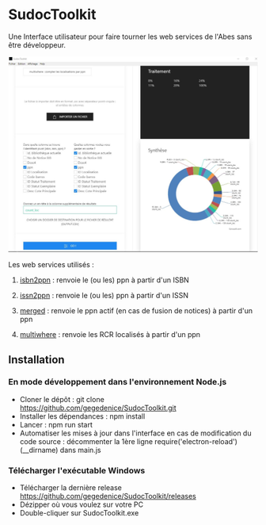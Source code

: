 # SudocToolkit

Une Interface utilisateur pour faire tourner les web services de l'Abes sans être développeur.

![Exemple](assets/img/example.jpg)

Les web services utilisés : 

1. [isbn2ppn](http://documentation.abes.fr/sudoc/manuels/administration/aidewebservices/index.html#isbn2ppn) : renvoie le (ou les) ppn à partir d'un ISBN

2. [issn2ppn](http://documentation.abes.fr/sudoc/manuels/administration/aidewebservices/index.html#issn2ppn) : renvoie le (ou les) ppn à partir d'un ISSN

3. [merged](http://documentation.abes.fr/sudoc/manuels/administration/aidewebservices/index.html#merged) : renvoie le ppn actif (en cas de fusion de notices) à partir d'un ppn

4. [multiwhere](http://documentation.abes.fr/sudoc/manuels/administration/aidewebservices/index.html#multiwhere) : renvoie les RCR localisés à partir d'un ppn

## Installation

### En mode développement dans l'environnement Node.js

* Cloner le dépôt : git clone https://github.com/gegedenice/SudocToolkit.git
* Installer les dépendances : npm install
* Lancer : npm run start
* Automatiser les mises à jour dans l'interface en cas de modification du code source : décommenter la 1ère ligne require('electron-reload')(__dirname) dans main.js

### Télécharger l'exécutable Windows

* Télécharger la dernière release https://github.com/gegedenice/SudocToolkit/releases
* Dézipper où vous voulez sur votre PC
* Double-cliquer sur SudocToolkit.exe